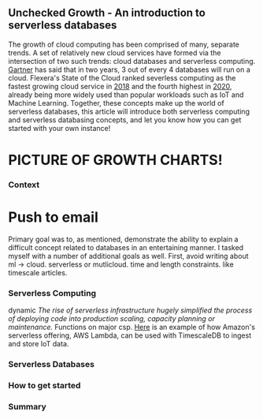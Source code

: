 ## Unchecked Growth - An introduction to serverless databases

The growth of cloud computing has been comprised of many, separate trends. A set of relatively new cloud services have formed via the intersection of two such trends: cloud databases and serverless computing. [Gartner](https://www.gartner.com/en/newsroom/press-releases/2019-07-01-gartner-says-the-future-of-the-database-market-is-the) has said that in two years, 3 out of every 4 databases will run on a cloud. Flexera's State of the Cloud ranked severless computing as the fastest growing cloud service in [2018](https://www.suse.com/media/report/rightscale_2018_state_of_the_cloud_report.pdf) and the fourth highest in [2020](https://info.flexera.com/SLO-CM-REPORT-State-of-the-Cloud-2020), already being more widely used than popular workloads such as IoT and Machine Learning. Together, these concepts make up the world of serverless databases, this article will introduce both serverless computing and serverless databasing concepts, and let you know how you can get started with your own instance!

# PICTURE OF GROWTH CHARTS!

### Context
# Push to email
Primary goal was to, as mentioned, demonstrate the ability to explain a difficult concept related to databases in an entertaining manner. I tasked myself with a number of additional goals as well. First, avoid writing about ml -> cloud. serverless or mutlicloud. time and length constraints. like timescale articles.

### Serverless Computing

dynamic *The rise of serverless infrastructure hugely simplified the process of deploying code into production scaling, capacity planning or maintenance.* Functions on major csp. [Here](https://blog.timescale.com/blog/using-aws-lambda-with-timescale-cloud-for-iot-data/) is an example of how Amazon's serverless offering, AWS Lambda, can be used with TimescaleDB to ingest
and store IoT data.

### Serverless Databases

### How to get started

### Summary
